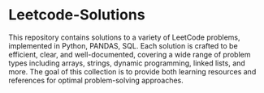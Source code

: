 # Leetcode-Solutions
This repository contains solutions to a variety of LeetCode problems, implemented in Python, PANDAS, SQL. Each solution is crafted to be efficient, clear, and well-documented, covering a wide range of problem types including arrays, strings, dynamic programming, linked lists, and more. The goal of this collection is to provide both learning resources and references for optimal problem-solving approaches.
